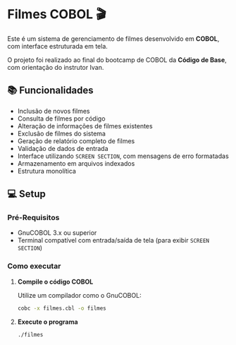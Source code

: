 # Filmes COBOL 🎬

Este é um sistema de gerenciamento de filmes desenvolvido em **COBOL**, com interface estruturada em tela.

O projeto foi realizado ao final do bootcamp de COBOL da **Código de Base**, com orientação do instrutor Ivan.


## 📚 Funcionalidades

- Inclusão de novos filmes
- Consulta de filmes por código
- Alteração de informações de filmes existentes
- Exclusão de filmes do sistema
- Geração de relatório completo de filmes
- Validação de dados de entrada
- Interface utilizando `SCREEN SECTION`, com mensagens de erro formatadas
- Armazenamento em arquivos indexados
- Estrutura monolítica

## 💻 Setup

### Pré-Requisitos

- GnuCOBOL 3.x ou superior
- Terminal compatível com entrada/saída de tela (para exibir `SCREEN SECTION`)

### Como executar

1. **Compile o código COBOL**

   Utilize um compilador como o GnuCOBOL:

   ```bash
   cobc -x filmes.cbl -o filmes
   ```

2. **Execute o programa**

   ```bash
   ./filmes
   ```